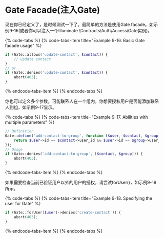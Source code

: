 # Gate Facade\(注入Gate\)

现在你已经定义了，是时候测试一下了。最简单的方法是使用Gate facade。如示例9-16\(或者你可以注入一个Illuminate \Contracts\Auth\Access\Gate实例\)。

{% code-tabs %}
{% code-tabs-item title="Example 9-16. Basic Gate facade usage" %}
```php
if (Gate::allows('update-contact', $contact)) { 
    // Update contact
}
// or
if (Gate::denies('update-contact', $contact)) { 
    abort(403);
}
```
{% endcode-tabs-item %}
{% endcode-tabs %}

你也可以定义多个参数，可能联系人在一个组内，你想要授权用户是否能添加联系人到组，如示例9-17显示。

{% code-tabs %}
{% code-tabs-item title="Example 9-17. Abilities with multiple parameters" %}
```php
// Definition
Gate::define('add-contact-to-group', function ($user, $contact, $group) { 
    return $user->id == $contact->user_id && $user->id == $group->user_id;
});
// Usage
if (Gate::denies('add-contact-to-group', [$contact, $group])) { 
    abort(403);
}
```
{% endcode-tabs-item %}
{% endcode-tabs %}

如果需要检查当前已验证用户以外的用户的授权，请尝试forUser\(\)，如示例9-18所示。

{% code-tabs %}
{% code-tabs-item title="Example 9-18. Specifying the user for Gate" %}
```php
if (Gate::forUser($user)->denies('create-contact')) { 
    abort(403);
}
```
{% endcode-tabs-item %}
{% endcode-tabs %}

